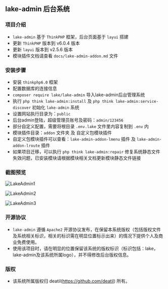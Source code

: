 ## lake-admin 后台系统


### 项目介绍

*  `lake-admin` 基于 `ThinkPHP` 框架，后台页面基于 `layui` 搭建
*  更新 `ThinkPHP` 版本到 v6.0.4 版本
*  更新 `layui` 版本到 v2.5.6 版本
*  模块插件文档请查看 `docs/lake-admin-addon.md` 文件


### 安装步骤

*  安装 `thinkphp6.0` 框架
*  配置数据库的连接信息
*  `composer require lake/lake-admin` 导入lake-admin后台管理系统
*  执行 `php think lake-admin:install` 及 `php think lake-admin:service-discover` 初始化 `lake-admin` 系统
*  设置网站执行目录为：`public`
*  后台admin登陆，超级管理员账号及密码：`admin/123456`
*  部分自定义配置，需要将根目录 `.env.lake` 文件里内容复制到 `.env` 内
*  模块插件目录：`addon` 文件夹 及 自定义包模块插件
*  自定义包模块插件可以查看：`lake-admin-addon-lmenu` 插件 及 `lake-admin-addon-lroute` 插件
*  如果项目迁移，可以执行 `php think lake-admin:repair` 修复系统静态文件失效问题，已安装模块请根据模块相关文档更新模块静态文件链接


### 截图预览

![LakeAdmin1](https://user-images.githubusercontent.com/24578855/91877097-23f6d680-ecb0-11ea-99e1-c8e7b36421dd.png)

![LakeAdmin2](https://user-images.githubusercontent.com/24578855/91877220-4ee12a80-ecb0-11ea-9f0f-e3879d4c07ac.png)

![LakeAdmin3](https://user-images.githubusercontent.com/24578855/91877251-57396580-ecb0-11ea-8503-be6335c8a92d.png)


### 开源协议

*  `lake-admin` 遵循 `Apache2` 开源协议发布，在保留本系统版权（包括版权文件及系统相关标识，相关的标识需在明显位置标示出来）的情况下提供个人及商业免费使用。  
*  使用该项目时，请在明显的位置保留该系统的版权标识（标识包括：lake，lake-admin及该系统所属logo），并不得修改后台版权信息。


### 版权

*  该系统所属版权归 deatil(https://github.com/deatil) 所有。
